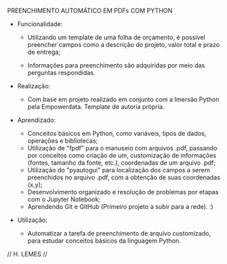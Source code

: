 
PREENCHIMENTO AUTOMÁTICO EM PDFs COM PYTHON

- Funcionalidade:

  - Utilizando um template de uma folha de orçamento, é possível preencher campos como a descrição do projeto, valor total e prazo de entrega;

  - Informações para preenchimento são adquiridas por meio das perguntas respondidas.

- Realização:

  - Com base em projeto realizado em conjunto com a Imersão Python pela Empowerdata. Template de autoria própria.

- Aprendizado:

  - Conceitos básicos em Python, como variáveis, tipos de dados, operações e bibliotecas;
  - Utilização de "fpdf" para o manuseio com arquivos .pdf, passando por conceitos como criação de um, customização de informações (fontes, tamanho da fonte, etc.), coordenadas de um arquivo .pdf;
  - Utilização do "pyautogui" para localização dos campos a serem preenchidos no arquivo .pdf, com a obtenção de suas coordenadas (x,y);
  - Desenvolvimento organizado e resolução de problemas por etapas com o Jupyter Notebook;
  - Aprendendo Git e GitHub (Primeiro projeto a subir para a rede). :) 

- Utilização:
  - Automatizar a tarefa de preenchimento de arquivo customizado, para estudar conceitos básicos da linguagem Python.

// H. LEMES // 
